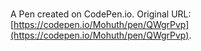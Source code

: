 # 

A Pen created on CodePen.io. Original URL: [https://codepen.io/Mohuth/pen/QWgrPvp](https://codepen.io/Mohuth/pen/QWgrPvp).


